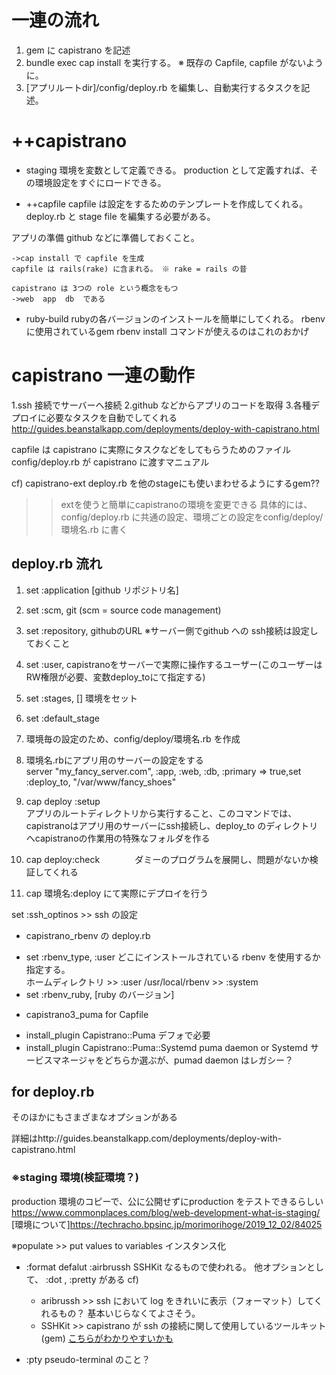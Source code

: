# 一連の流れ
1. gem に capistrano を記述
2. bundle exec cap install を実行する。
	※ 既存の Capfile, capfile がないように。
3. [アプリルートdir]/config/deploy.rb を編集し、自動実行するタスクを記述。


# ++capistrano
+ staging
	  環境を変数として定義できる。
	  production として定義すれば、その環境設定をすぐにロードできる。
	  
+ ++capfile
	  capfile は設定をするためのテンプレートを作成してくれる。
	  deploy.rb と stage file を編集する必要がある。
	  
	  
 アプリの準備
	github などに準備しておくこと。

	->cap install で capfile を生成
	capfile は rails(rake) に含まれる。 ※ rake = rails の昔
	
	capistrano は 3つの role という概念をもつ
	->web  app  db  である

+ ruby-build
rubyの各バージョンのインストールを簡単にしてくれる。
rbenv に使用されているgem
rbenv install コマンドが使えるのはこれのおかげ

# capistrano 一連の動作
1.ssh 接続でサーバーへ接続
2.github などからアプリのコードを取得
3.各種デプロイに必要なタスクを自動でしてくれる
http://guides.beanstalkapp.com/deployments/deploy-with-capistrano.html

capfile は capistrano に実際にタスクなどをしてもらうためのファイル
config/deploy.rb が capistrano に渡すマニュアル

cf) capistrano-ext
deploy.rb を他のstageにも使いまわせるようにするgem??
>>extを使うと簡単にcapistranoの環境を変更できる
具体的には、config/deploy.rb に共通の設定、環境ごとの設定をconfig/deploy/環境名.rb に書く

## deploy.rb 流れ

1. set :application [github リポジトリ名]

2. set :scm, git (scm = source code management)

3. set :repository, githubのURL      ※サーバー側でgithub への ssh接続は設定しておくこと

4. set :user, capistranoをサーバーで実際に操作するユーザー(このユーザーはRW権限が必要、変数deploy_toにて指定する)

5. set :stages, []  環境をセット

6. set :default_stage

7. 環境毎の設定のため、config/deploy/環境名.rb を作成

8. 環境名.rbにアプリ用のサーバーの設定をする<br>
server "my_fancy_server.com", :app, :web, :db, :primary => true,set :deploy_to, "/var/www/fancy_shoes"

9. cap deploy :setup
<br>アプリのルートディレクトリから実行すること、このコマンドでは、capistranoはアプリ用のサーバーにssh接続し、deploy_to のディレクトリへcapistranoの作業用の特殊なフォルダを作る


10. cap deploy:check　　　　ダミーのプログラムを展開し、問題がないか検証してくれる


11. cap 環境名:deploy    にて実際にデプロイを行う<br>


set :ssh_optinos  >>  ssh の設定

+ capistrano_rbenv の deploy.rb
- set :rbenv_type, :user
	どこにインストールされている rbenv を使用するか指定する。<br>
	ホームディレクトリ >> :user      /usr/local/rbenv >> :system
- set :rbenv_ruby, [ruby のバージョン]

+ capistrano3_puma
for Capfile<br>
- install_plugin Capistrano::Puma  デフォで必要
- install_plugin Capistrano::Puma::Systemd
	puma daemon or Systemd サービスマネージャをどちらか選ぶが、pumad daemon はレガシー？

for deploy.rb<br>
-



そのほかにもさまざまなオプションがある

詳細はhttp://guides.beanstalkapp.com/deployments/deploy-with-capistrano.html


### ※staging 環境(検証環境？)
production 環境のコピーで、公に公開せずにproduction をテストできるらしい<br>
https://www.commonplaces.com/blog/web-development-what-is-staging/<br>
[環境について]https://techracho.bpsinc.jp/morimorihoge/2019_12_02/84025<br>


※populate >> put values to variables
インスタンス化

    
+ :format
	defalut :airbrussh
	SSHKit なるもので使われる。
	他オプションとして、 :dot , :pretty がある
	cf) 
	+ aribrussh >> ssh において log をきれいに表示（フォーマット）してくれるもの？
	基本いじらなくてよさそう。
	+ SSHKit >> capistrano が ssh の接続に関して使用しているツールキット(gem)
	[こちらがわかりやすいかも](https://48n.jp/blog/2016/06/14/learn-ssh-kit/)

+ :pty
pseudo-terminal のこと？


